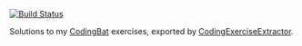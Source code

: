 [![Build Status](https://travis-ci.org/paplorinc/CodingBatSolutions.png)](https://travis-ci.org/paplorinc/CodingBatSolutions)

Solutions to my [CodingBat](http://codingbat.com/java) exercises, exported by [CodingExerciseExtractor](https://github.com/paplorinc/CodingExerciseExtractor).
